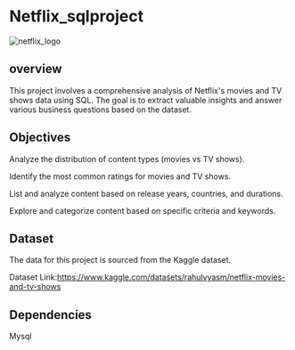 
# Netflix_sqlproject
![netflix_logo](https://github.com/saicharannetha/netflix_mysqlproject/blob/main/logo.png)

## overview
This project involves a comprehensive analysis of Netflix's movies and TV shows data using SQL. The goal is to extract valuable insights and answer various business questions based on the dataset. 
## Objectives
Analyze the distribution of content types (movies vs TV shows).

Identify the most common ratings for movies and TV shows.

List and analyze content based on release years, countries, and durations.

Explore and categorize content based on specific criteria and keywords.
## Dataset
The data for this project is sourced from the Kaggle dataset.

Dataset Link:https://www.kaggle.com/datasets/rahulvyasm/netflix-movies-and-tv-shows
## Dependencies
Mysql

